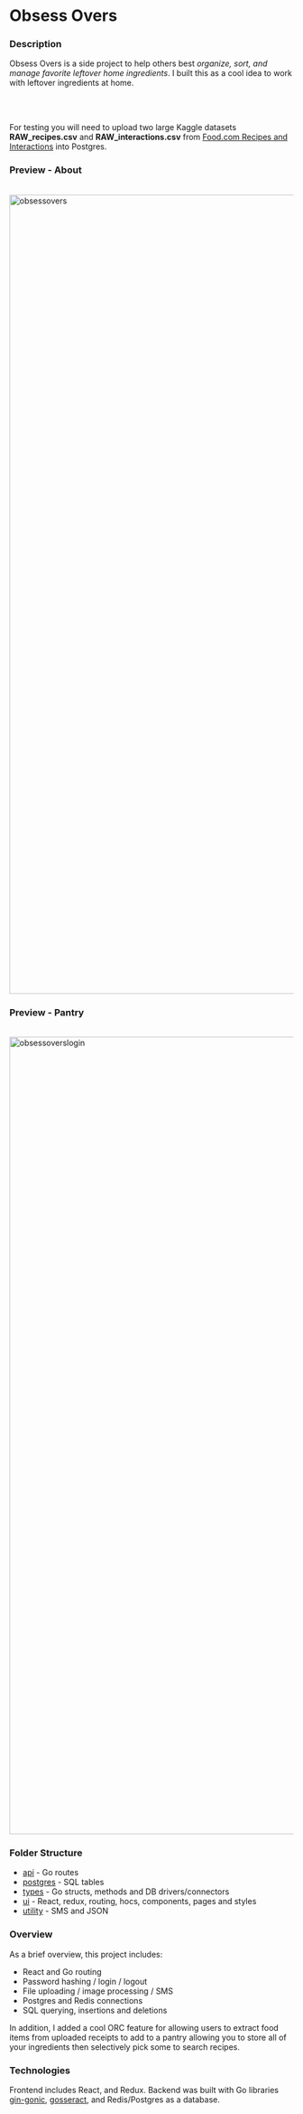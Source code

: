 # Obsess Overs

### Description
Obsess Overs is a side project to help others best <em>organize, sort, and manage favorite leftover home ingredients</em>. I built this as a cool idea to work with leftover ingredients at home. 

<br/><br/> 

For testing you will need to upload two large Kaggle datasets <strong>RAW_recipes.csv</strong> and <strong>RAW_interactions.csv</strong> from [Food.com Recipes and Interactions](https://www.kaggle.com/shuyangli94/food-com-recipes-and-user-interactions) into Postgres.

### Preview - About

<br/>
<img width="1414" alt="obsessovers" src="https://user-images.githubusercontent.com/61709523/122663386-e552df80-d14e-11eb-8946-3026fd54ab90.png">
<br/>

### Preview - Pantry

<br/>
<img width="1411" alt="obsessoverslogin" src="https://user-images.githubusercontent.com/61709523/122663737-85116d00-d151-11eb-8958-6d12cc890696.png">
<br/>

### Folder Structure
* [api](https://github.com/cobyeastwood/ObsessOvers/tree/main/api) - Go routes
* [postgres](https://github.com/cobyeastwood/ObsessOvers/tree/main/postgres) - SQL tables
* [types](https://github.com/cobyeastwood/ObsessOvers/tree/main/types) - Go structs, methods and DB drivers/connectors
* [ui](https://github.com/cobyeastwood/ObsessOvers/tree/main/ui) - React, redux, routing, hocs, components, pages and styles
* [utility](https://github.com/cobyeastwood/ObsessOvers/tree/main/utility) - SMS and JSON

### Overview
As a brief overview, this project includes:

- React and Go routing
- Password hashing / login / logout
- File uploading / image processing / SMS
- Postgres and Redis connections 
- SQL querying, insertions and deletions

In addition, I added a cool ORC feature for allowing users to extract food items from uploaded receipts to add to a pantry allowing you to store all of your ingredients then selectively pick some to search recipes.

### Technologies
Frontend includes React, and Redux. Backend was built with Go libraries [gin-gonic](https://github.com/gin-gonic/gin), [gosseract](https://github.com/otiai10/gosseract), and Redis/Postgres as a database.
